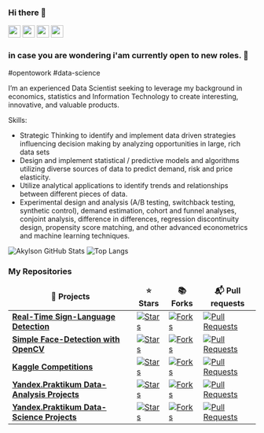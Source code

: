 ### Hi there 👋

<p><a href="https://www.twitter.com/kakylson"><img src="https://img.shields.io/badge/twitter-%231DA1F2.svg?&style=for-the-badge&logo=twitter&logoColor=white" height=25></a> <a href="https://www.linkedin.com/in/akylson"><img src="https://img.shields.io/badge/linkedin-%230077B5.svg?&style=for-the-badge&logo=linkedin&logoColor=white" height=25></a> <a href="https://www.instagram.com/akylson/"><img src="https://img.shields.io/badge/instagram-%23E4405F.svg?&style=for-the-badge&logo=instagram&logoColor=white" height=25></a> <a href="https://medium.com/@akylson"><img src="https://img.shields.io/badge/medium-%2312100E.svg?&style=for-the-badge&logo=medium&logoColor=white" height=25></a></p>

### in case you are wondering i'am currently open to new roles. :raising_hand: 
\#opentowork \#data-science 


I’m an experienced Data Scientist seeking to leverage my background in economics, statistics and Information Technology to create interesting, innovative, and valuable products.

Skills:

- Strategic Thinking to identify and implement data driven strategies influencing decision making by analyzing opportunities in large, rich data sets
- Design and implement statistical / predictive models and algorithms utilizing diverse sources of data to predict demand, risk and price elasticity.
- Utilize analytical applications to identify trends and relationships between different pieces of data.
- Experimental design and analysis (A/B testing, switchback testing, synthetic control), demand estimation, cohort and funnel analyses, conjoint analysis, difference in differences, regression discontinuity design, propensity score matching, and other advanced econometrics and machine learning techniques. 


![Akylson GitHub Stats](https://github-readme-stats.vercel.app/api?username=akylson&count_private=true&hide=contribs&show_icons=true&theme=radical)
![Top Langs](https://github-readme-stats.vercel.app/api/top-langs/?username=akylson&count_private=true&hide=tsql&langs_count=7&theme=radical)


<h3>My Repositories</h3>
<table width=100%>
  <thead align="center">
    <tr border: none;>
      <td><b>🎁 Projects</b></td>
      <td><b>⭐ Stars</b></td>
      <td><b>📚 Forks</b></td>
      <td><b>📬 Pull requests</b></td>
    </tr>
  </thead>
  <tbody>

	  
<tr>
      <td><a href="https://github.com/akylson/real-time-sign-language-detection"><b>Real-Time Sign-Language Detection</b></a></td>
      <td><a href="https://github.com/akylson/real-time-sign-language-detection/stargazers"><img alt="Stars" src="https://img.shields.io/github/stars/akylson/real-time-sign-language-detection?style=flat-square&labelColor=343b41"/></a></td>
      <td><a href="https://github.com/akylson/real-time-sign-language-detection/network/members"><img alt="Forks" src="https://img.shields.io/github/forks/akylson/real-time-sign-language-detection?style=flat-square&labelColor=343b41"/></a></td>
      <td><a href="https://github.com/akylson/real-time-sign-language-detection/pulls"><img alt="Pull Requests" src="https://img.shields.io/github/issues-pr/akylson/real-time-sign-language-detection?style=flat-square&labelColor=343b41"/></a></td>
</tr>
	
<tr>
      <td><a href="https://github.com/akylson/simple_face_detection"><b>Simple Face-Detection with OpenCV</b></a></td>
      <td><a href="https://github.com/akylson/simple_face_detection/stargazers"><img alt="Stars" src="https://img.shields.io/github/stars/akylson/simple_face_detection?style=flat-square&labelColor=343b41"/></a></td>
      <td><a href="https://github.com/akylson/simple_face_detection/network/members"><img alt="Forks" src="https://img.shields.io/github/forks/akylson/simple_face_detection?style=flat-square&labelColor=343b41"/></a></td>
      <td><a href="https://github.com/akylson/simple_face_detection/pulls"><img alt="Pull Requests" src="https://img.shields.io/github/issues-pr/akylson/simple_face_detection?style=flat-square&labelColor=343b41"/></a></td>
</tr>
	  
<tr>
      <td><a href="https://github.com/akylson/kaggle-competitions"><b>Kaggle Competitions</b></a></td>
      <td><a href="https://github.com/akylson/kaggle-competitions/stargazers"><img alt="Stars" src="https://img.shields.io/github/stars/akylson/kaggle-competitions?style=flat-square&labelColor=343b41"/></a></td>
      <td><a href="https://github.com/akylson/kaggle-competitions/network/members"><img alt="Forks" src="https://img.shields.io/github/forks/akylson/kaggle-competitions?style=flat-square&labelColor=343b41"/></a></td>
      <td><a href="https://github.com/akylson/kaggle-competitions/pulls"><img alt="Pull Requests" src="https://img.shields.io/github/issues-pr/akylson/kaggle-competitions?style=flat-square&labelColor=343b41"/></a></td>
    </tr>
       <tr>
      <td><a href="https://github.com/akylson/yandex-praktikum-data-analysis-projects"><b>Yandex.Praktikum Data-Analysis Projects</b></a></td>
      <td><a href="https://github.com/akylson/yandex-praktikum-data-analysis-projects/stargazers"><img alt="Stars" src="https://img.shields.io/github/stars/akylson/yandex-praktikum-data-analysis-projects?style=flat-square&labelColor=343b41"/></a></td>
      <td><a href="https://github.com/akylson/yandex-praktikum-data-analysis-projects/network/members"><img alt="Forks" src="https://img.shields.io/github/forks/akylson/yandex-praktikum-data-analysis-projects?style=flat-square&labelColor=343b41"/></a></td>
      <td><a href="https://github.com/akylson/yandex-praktikum-data-analysis-projects/pulls"><img alt="Pull Requests" src="https://img.shields.io/github/issues-pr/akylson/yandex-praktikum-data-analysis-projects?style=flat-square&labelColor=343b41"/></a></td>
    </tr>
    <tr>
      <td><a href="https://github.com/akylson/yandex-praktikum-data-science-projects"><b>Yandex.Praktikum Data-Science Projects</b></a></td>
      <td><a href="https://github.com/akylson/yandex-praktikum-data-science-projects/stargazers"><img alt="Stars" src="https://img.shields.io/github/stars/akylson/yandex-praktikum-data-science-projects?style=flat-square&labelColor=343b41"/></a></td>
      <td><a href="https://github.com/akylson/yandex-praktikum-data-science-projects/network/members"><img alt="Forks" src="https://img.shields.io/github/forks/akylson/yandex-praktikum-data-science-projects?style=flat-square&labelColor=343b41"/></a></td>
      <td><a href="https://github.com/akylson/yandex-praktikum-data-science-projects/pulls"><img alt="Pull Requests" src="https://img.shields.io/github/issues-pr/akylson/yandex-praktikum-data-science-projects?style=flat-square&labelColor=343b41"/></a></td>
    </tr>
  </tbody>
</table>
